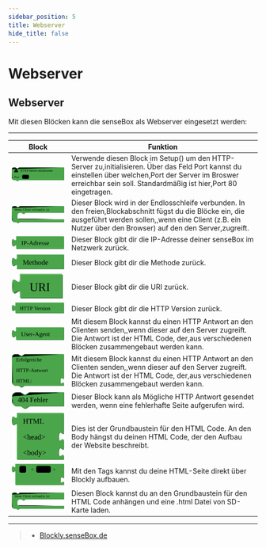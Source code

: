 ```yaml
---
sidebar_position: 5
title: Webserver
hide_title: false
---
```


# Webserver

## Webserver

Mit diesen Blöcken kann die senseBox als Webserver eingesetzt werden:

______________________________________________________________________________
| Block | Funktion |
| ---- | ----- |
|![](../../../static/img/blockly-bilder/web-server/blockly-Web-Web-1.svg)| Verwende diesen Block im Setup() um den HTTP-Server zu,initialisieren. Über das Feld Port kannst du einstellen über welchen,Port der Server im Broswer erreichbar sein soll. Standardmäßig ist hier,Port 80 eingetragen.|
|![](../../../static/img/blockly-bilder/web-server/blockly-Web-Web-2.svg)|Dieser Block wird in der Endlosschleife verbunden. In den freien,Blockabschnitt fügst du die Blöcke ein, die ausgeführt werden sollen,,wenn eine Client (z.B. ein Nutzer über den Browser) auf den den Server,zugreift.|
| ![](../../../static/img/blockly-bilder/web-server/blockly-Web-Web-3.svg)| Dieser Block gibt dir die IP-Adresse deiner senseBox im Netzwerk zurück. |
| ![](../../../static/img/blockly-bilder/web-server/blockly-Web-Web-4.svg)|Dieser Block gibt dir die Methode zurück.|
| ![](../../../static/img/blockly-bilder/web-server/blockly-Web-Web-5.svg)| Dieser Block gibt dir die URI zurück.|
| ![](../../../static/img/blockly-bilder/web-server/blockly-Web-Web-6.svg)|Dieser Block gibt dir die HTTP Version zurück.|
| ![](../../../static/img/blockly-bilder/web-server/blockly-Web-Web-7.svg)|Mit diesem Block kannst du einen HTTP Antwort an den Clienten senden,,wenn dieser auf den Server zugreift. Die Antwort ist der HTML Code, der,aus verschiedenen Blöcken zusammengebaut werden kann.|
| ![](../../../static/img/blockly-bilder/web-server/blockly-Web-Web-8.svg)|Mit diesem Block kannst du einen HTTP Antwort an den Clienten senden,,wenn dieser auf den Server zugreift. Die Antwort ist der HTML Code, der,aus verschiedenen Blöcken zusammengebaut werden kann.|
| ![](../../../static/img/blockly-bilder/web-server/blockly-Web-Web-9.svg)|Dieser Block kann als Mögliche HTTP Antwort gesendet werden, wenn eine fehlerhafte Seite aufgerufen wird.|
| ![](../../../static/img/blockly-bilder/web-server/blockly-Web-Web-10.svg)|Dies ist der Grundbaustein für den HTML Code. An den Body hängst du deinen HTML Code, der den Aufbau der Website beschreibt.|
| ![](../../../static/img/blockly-bilder/web-server/blockly-Web-Web-11.svg)|Mit den Tags kannst du deine HTML-Seite direkt über Blockly aufbauen.|
| ![](../../../static/img/blockly-bilder/web-server/blockly-Web-Web-2.svg)|Diesen Block kannst du an den Grundbaustein für den HTML Code anhängen und eine .html Datei von SD-Karte laden.|
______________________________________________________________________________


> - [Blockly.senseBox.de](https://blockly.sensebox.de/)


